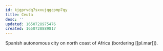 ```yaml
---
id: kjgprvdq7sxxujqgcpmp7qy
title: Ceuta
desc: ''
updated: 1650728975476
created: 1650728889817
---
```


Spanish autonomous city on north coast of Africa (bordering [[pl.mar]]).


